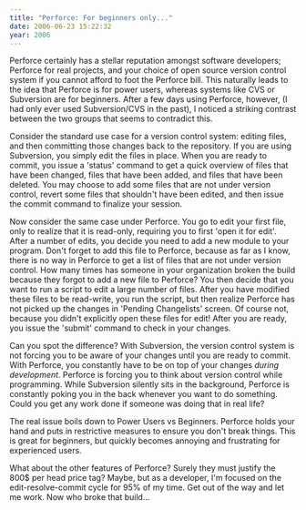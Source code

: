 ```yaml
---
title: "Perforce: For beginners only..."
date: 2006-06-23 15:22:32
year: 2006
---
```

Perforce certainly has a stellar reputation amongst software
developers; Perforce for real projects, and your choice of open source
version control system if you cannot afford to foot the Perforce bill.
This naturally leads to the idea that Perforce is for power users,
whereas systems like CVS or Subversion are for beginners.  After a few
days using Perforce, however, (I had only ever used Subversion/CVS in the past), I noticed a striking contrast between the two groups that seems to contradict this.

Consider the standard use case for a version control system: editing files, and then committing those changes back to the repository.  If you are using Subversion, you simply edit the files in place.  When you are ready to commit, you issue a 'status' command to get a quick overview of files that have been changed, files that have been added, and files that have been deleted.  You may choose to add some files that are not under version control, revert some files that shouldn't have been edited, and then issue the commit command to finalize your session.

Now consider the same case under Perforce.  You go to edit your first file, only to realize that it is read-only, requiring you to first 'open it for edit'.  After a number of edits, you decide you need to add a new module to your program.  Don't forget to add this file to
Perforce, because as far as I know, there is no way in Perforce to get a list of files that are not under version control.  How many times has someone in your organization broken the build because they forgot to add a new file to Perforce? You then decide that you want to run a script to edit a large number of files.  After you have modified these files to be read-write, you run the script, but then realize Perforce has not picked up the changes in 'Pending Changelists' screen.  Of course not, because you didn't explicitly open these files for edit! After you are ready, you issue the 'submit' command to check in your
changes.

Can you spot the difference?  With Subversion, the version control system is not forcing you to be aware of your changes until you are ready to commit.  With Perforce, you constantly have to be on top of your changes <em>during development</em>.  Perforce is forcing you to think about version control while programming.  While Subversion silently sits
in the background, Perforce is constantly poking you in the back whenever you want to do something.  Could you get any work done if someone was doing that in real life?

The real issue boils down to Power Users vs Beginners.  Perforce holds your hand and puts in restrictive measures to ensure you don't break things.  This is great for beginners, but quickly becomes annoying and frustrating for experienced users.

What about the other features of Perforce?  Surely they must justify the 800$ per head price tag?  Maybe, but as a developer, I'm focused on the edit-resolve-commit cycle for 95% of my time.  Get out of the way and let me work.  Now who broke that build...
